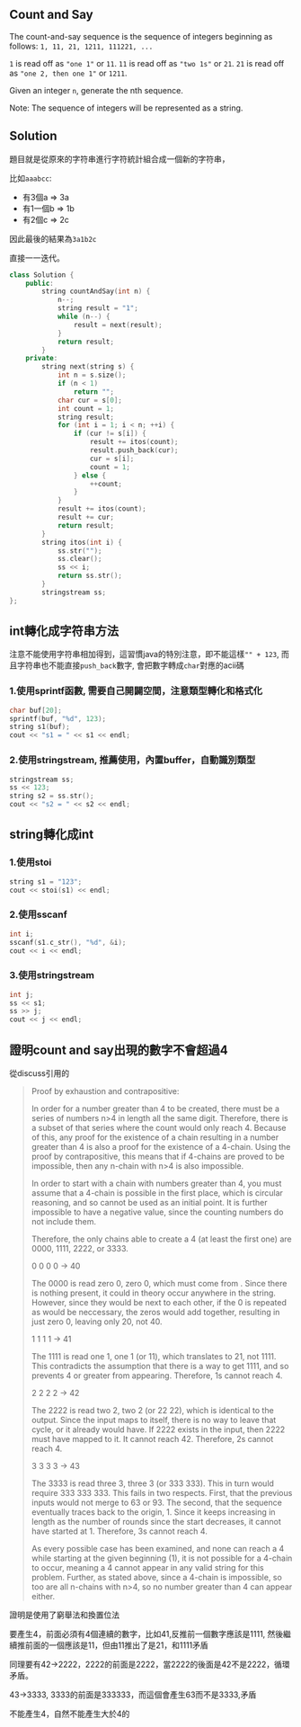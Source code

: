 ## Count and Say

The count-and-say sequence is the sequence of integers beginning as follows:
`1, 11, 21, 1211, 111221, ...`

`1` is read off as `"one 1"` or `11`.
`11` is read off as `"two 1s"` or `21`.
`21` is read off as `"one 2, then one 1"` or `1211`.

Given an integer `n`, generate the nth sequence.

Note: The sequence of integers will be represented as a string. 

## Solution
題目就是從原來的字符串進行字符統計組合成一個新的字符串，

比如`aaabcc`:

* 有3個a => 3a
* 有1一個b => 1b
* 有2個c => 2c

因此最後的結果為`3a1b2c`

直接一一迭代。
```cpp
class Solution {
	public:
		string countAndSay(int n) {
			n--;
			string result = "1";
			while (n--) {
				result = next(result);
			}
			return result;
		}
	private:
		string next(string s) {
			int n = s.size();
			if (n < 1)
				return "";
			char cur = s[0];
			int count = 1;
			string result;
			for (int i = 1; i < n; ++i) {
				if (cur != s[i]) {
					result += itos(count);
					result.push_back(cur);
					cur = s[i];
					count = 1;
				} else {
					++count;
				}
			}
			result += itos(count);
			result += cur;
			return result;
		}
		string itos(int i) {
			ss.str("");
			ss.clear();
			ss << i;
			return ss.str();
		}
		stringstream ss;
};
```

## int轉化成字符串方法

注意不能使用字符串相加得到，這習慣java的特別注意，即不能這樣`"" + 123`, 而且字符串也不能直接`push_back`數字, 會把數字轉成`char`對應的acii碼

### 1.使用sprintf函數, 需要自己開闢空間，注意類型轉化和格式化

```cpp
char buf[20];
sprintf(buf, "%d", 123);
string s1(buf);
cout << "s1 = " << s1 << endl;
```
### 2.使用stringstream, 推薦使用，內置buffer，自動識別類型

```cpp
stringstream ss;
ss << 123;
string s2 = ss.str();
cout << "s2 = " << s2 << endl;
```

## string轉化成int

### 1.使用stoi

```cpp
string s1 = "123";
cout << stoi(s1) << endl;
```
### 2.使用sscanf

```cpp
int i;
sscanf(s1.c_str(), "%d", &i);
cout << i << endl;
```

### 3.使用stringstream
```cpp
int j;
ss << s1;
ss >> j;
cout << j << endl;
```


## 證明count and say出現的數字不會超過4

從discuss引用的

>Proof by exhaustion and contrapositive:
>
>In order for a number greater than 4 to be created, there must be a series of numbers n>4 in length all the same digit. Therefore, there is a subset of that series where the count would only reach 4. Because of this, any proof for the existence of a chain resulting in a number greater than 4 is also a proof for the existence of a 4-chain. Using the proof by contrapositive, this means that if 4-chains are proved to be impossible, then any n-chain with n>4 is also impossible.
>
>In order to start with a chain with numbers greater than 4, you must assume that a 4-chain is possible in the first place, which is circular reasoning, and so cannot be used as an initial point. It is further impossible to have a negative value, since the counting numbers do not include them.
>
>Therefore, the only chains able to create a 4 (at least the first one) are 0000, 1111, 2222, or 3333.
>
>0 0 0 0 -> 40
>
>The 0000 is read zero 0, zero 0, which must come from . Since there is nothing present, it could in theory occur anywhere in the string. However, since they would be next to each other, if the 0 is repeated as would be neccessary, the zeros would add together, resulting in just zero 0, leaving only 20, not 40.
>
>1 1 1 1 -> 41
>
>The 1111 is read one 1, one 1 (or 11), which translates to 21, not 1111. This contradicts the assumption that there is a way to get 1111, and so prevents 4 or greater from appearing. Therefore, 1s cannot reach 4.
>
>2 2 2 2 -> 42
>
>The 2222 is read two 2, two 2 (or 22 22), which is identical to the output. Since the input maps to itself, there is no way to leave that cycle, or it already would have. If 2222 exists in the input, then 2222 must have mapped to it. It cannot reach 42. Therefore, 2s cannot reach 4.
>
>3 3 3 3 -> 43
>
>The 3333 is read three 3, three 3 (or 333 333). This in turn would require 333 333 333. This fails in two respects. First, that the previous inputs would not merge to 63 or 93. The second, that the sequence eventually traces back to the origin, 1. Since it keeps increasing in length as the number of rounds since the start decreases, it cannot have started at 1. Therefore, 3s cannot reach 4.
>
>As every possible case has been examined, and none can reach a 4 while starting at the given beginning (1), it is not possible for a 4-chain to occur, meaning a 4 cannot appear in any valid string for this problem. Further, as stated above, since a 4-chain is impossible, so too are all n-chains with n>4, so no number greater than 4 can appear either.

證明是使用了窮舉法和換置位法

要產生4，前面必須有4個連續的數字，比如41,反推前一個數字應該是1111, 然後繼續推前面的一個應該是11，但由11推出了是21，和1111矛盾

同理要有42->2222，2222的前面是2222，當2222的後面是42不是2222，循環矛盾。

43->3333, 3333的前面是333333，而這個會產生63而不是3333,矛盾

不能產生4，自然不能產生大於4的
